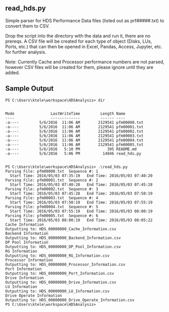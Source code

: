 read_hds.py
------------

Simple parser for HDS Performance Data files (listed out as prf#####.txt) to convert them to CSV.   

Drop the script into the directory with the data and run it, there are no prereqs.   A CSV file will be created for each type of object (Disks, LUs, Ports, etc.) that can then be opened in Excel, Pandas, Access, Jupyter, etc. for further analysis.

Note:  Currently Cache and Processor performance numbers are not parsed, however CSV files will be created for them, please ignore until they are added.

Sample Output
--------------

    PS C:\Users\ktele\workspace\HDSAnalysis> dir


    Mode                LastWriteTime         Length Name
    ----                -------------         ------ ----
    -a----         5/6/2016  11:06 AM        2129541 pfm00000.txt
    -a----         5/6/2016  11:06 AM        2129541 pfm00001.txt
    -a----         5/6/2016  11:06 AM        2129541 pfm00002.txt
    -a----         5/6/2016  11:06 AM        2129541 pfm00003.txt
    -a----         5/6/2016  11:06 AM        2129541 pfm00004.txt
    -a----         5/6/2016  11:06 AM        2129541 pfm00005.txt
    -a----         5/6/2016   5:10 PM            395 README.md
    -a----         5/6/2016   5:06 PM          14846 read_hds.py
    
    
    PS C:\Users\ktele\workspace\HDSAnalysis> .\read_hds.py
    Parsing File: pfm00000.txt  Sequence #: 1
      Start Time: 2016/05/03 07:35:19   End Time: 2016/05/03 07:40:20
    Parsing File: pfm00001.txt  Sequence #: 2
      Start Time: 2016/05/03 07:40:20   End Time: 2016/05/03 07:45:28
    Parsing File: pfm00002.txt  Sequence #: 3
      Start Time: 2016/05/03 07:45:28   End Time: 2016/05/03 07:50:19
    Parsing File: pfm00003.txt  Sequence #: 4
      Start Time: 2016/05/03 07:50:19   End Time: 2016/05/03 07:55:19
    Parsing File: pfm00004.txt  Sequence #: 5
      Start Time: 2016/05/03 07:55:19   End Time: 2016/05/03 08:00:19
    Parsing File: pfm00005.txt  Sequence #: 6
      Start Time: 2016/05/03 08:00:19   End Time: 2016/05/03 08:05:22
    Cache Information
    Outputting to: HDS_00000000_Cache_Information.csv
    Backend Information
    Outputting to: HDS_00000000_Backend_Information.csv
    DP Pool Information
    Outputting to: HDS_00000000_DP_Pool_Information.csv
    RG Information
    Outputting to: HDS_00000000_RG_Information.csv
    Processor Information
    Outputting to: HDS_00000000_Processor_Information.csv
    Port Information
    Outputting to: HDS_00000000_Port_Information.csv
    Drive Information
    Outputting to: HDS_00000000_Drive_Information.csv
    LU Information
    Outputting to: HDS_00000000_LU_Information.csv
    Drive Operate Information
    Outputting to: HDS_00000000_Drive_Operate_Information.csv
    PS C:\Users\ktele\workspace\HDSAnalysis>
